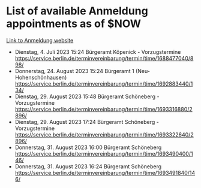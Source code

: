 # List of available Anmeldung appointments as of $NOW
[Link to Anmeldung website](https://service.berlin.de/terminvereinbarung/termin/tag.php?termin=1&anliegen[]=120686&dienstleisterlist=122210,122217,327316,122219,327312,122227,327314,122231,327346,122243,327348,122254,122252,329742,122260,329745,122262,329748,122271,327278,122273,327274,122277,327276,330436,122280,327294,122282,327290,122284,327292,122291,327270,122285,327266,122286,327264,122296,327268,150230,329760,122297,327286,122294,327284,122312,329763,122314,329775,122304,327330,122311,327334,122309,327332,317869,122281,327352,122279,329772,122283,122276,327324,122274,327326,122267,329766,122246,327318,122251,327320,122257,327322,122208,327298,122226,327300&herkunft=http%3A%2F%2Fservice.berlin.de%2Fdienstleistung%2F120686%2F)
- Dienstag, 4. Juli 2023 15:24 Bürgeramt Köpenick - Vorzugstermine https://service.berlin.de/terminvereinbarung/termin/time/1688477040/898/
- Donnerstag, 24. August 2023 15:24 Bürgeramt 1 (Neu- Hohenschönhausen) https://service.berlin.de/terminvereinbarung/termin/time/1692883440/134/
- Dienstag, 29. August 2023 15:48 Bürgeramt Schöneberg - Vorzugstermine https://service.berlin.de/terminvereinbarung/termin/time/1693316880/2896/
- Dienstag, 29. August 2023 17:24 Bürgeramt Schöneberg - Vorzugstermine https://service.berlin.de/terminvereinbarung/termin/time/1693322640/2896/
- Donnerstag, 31. August 2023 16:00 Bürgeramt Schöneberg https://service.berlin.de/terminvereinbarung/termin/time/1693490400/146/
- Donnerstag, 31. August 2023 16:24 Bürgeramt Schöneberg https://service.berlin.de/terminvereinbarung/termin/time/1693491840/146/
